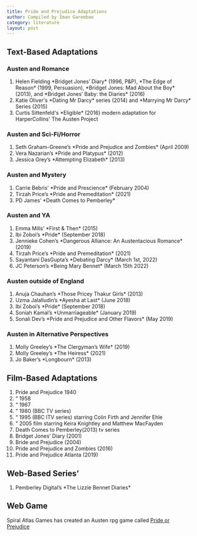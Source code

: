 ```yaml
---
title: Pride and Prejudice Adaptations
author: Compiled by Iman Gareeboo
category: literature
layout: post
---
```


## Text-Based Adaptations

### Austen and Romance
<ol>
<li>Helen Fielding *Bridget Jones’ Diary* (1996, P&P), *The Edge of Reason* (1999, Persuasion), *Bridget Jones: Mad About the Boy* (2013), and *Bridget Jones’ Baby: the Diaries* (2016)</li>
<li>Katie Oliver's  *Dating Mr Darcy* series (2014) and *Marrying Mr Darcy* Series (2015)</li>
<li>Curtis Sittenfeld's *Eligible* (2016) modern adaptation for HarperCollins' The Austen Project</li>
</ol>

### Austen and Sci-Fi/Horror
<ol>
<li>Seth Graham-Greene’s *Pride and Prejudice and Zombies* (April 2009)</li>
<li>Vera Nazarian’s *Pride and Platypus* (2012)</li>
<li>Jessica Grey’s *Attempting Elizabeth* (2013)</li>
</ol>

### Austen and Mystery
<ol>
<li>Carrie Bebris’ *Pride and Prescience* (February 2004)</li>
<li>Tirzah Price’s *Pride and Premeditation* (2021)</li>
<li>PD James’ *Death Comes to Pemberley*</li>
</ol>

### Austen and YA 
<ol>
<li>Emma Mills’ *First & Then* (2015)</li>
<li>Ibi Zoboi’s *Pride* (September 2018)</li>
<li>Jennieke Cohen’s *Dangerous Alliance: An Austentacious Romance* (2019)</li>
<li>Tirzah Price’s *Pride and Premeditation* (2021)</li>
<li>Sayantani DasGupta’s *Debating Darcy* (March 1st, 2022)</li>
<li>JC Peterson’s *Being Mary Bennet* (March 15th 2022)</li>
</ol>

### Austen outside of England
<ol>
<li>Anuja Chauhan’s *Those Pricey Thakur Girls* (2013)</li>
<li>Uzma Jalalludin’s *Ayesha at Last* (June 2018)</li>
<li>Ibi Zoboi’s *Pride* (September 2018)</li>
<li>Soniah Kamal’s *Unmarriageable* (January 2019)</li>
<li>Sonali Dev’s *Pride and Prejudice and Other Flavors* (May 2019)</li>
</ol>

### Austen in Alternative Perspectives
<ol>
<li>Molly Greeley’s *The Clergyman’s Wife* (2019)</li> 
<li>Molly Greeley’s *The Heiress* (2021)</li>
<li>Jo Baker’s *Longbourn* (2013)</li>
</ol>

## Film-Based Adaptations
<ol>
<li>Pride and Prejudice 1940 </li>
<li>“ 1958 </li>
<li>“ 1967 </li>
<li>“ 1980 (BBC TV series) </li>
<li>“ 1995 (BBC ITV series) starring Colin Firth and Jennifer Ehle</li>
<li>“ 2005 film starring Keira Knightley and Matthew MacFayden</li>
<li>Death Comes to Pemberley(2013) tv series</li>
<li>Bridget Jones’ Diary (2001)</li>
<li>Bride and Prejudice (2004)</li>
<li>Pride and Prejudice and Zombies (2016)</li>
<li>Pride and Prejudice Atlanta (2019)</li>
</ol>

## Web-Based Series’
<ol>
<li>Pemberley Digital’s *The Lizzie Bennet Diaries*</li>
</ol>

## Web Game
Spiral Atlas Games has created an Austen rpg game called [Pride or Prejudice](https://spiralatlas.itch.io/pride-or-prejudice) 
